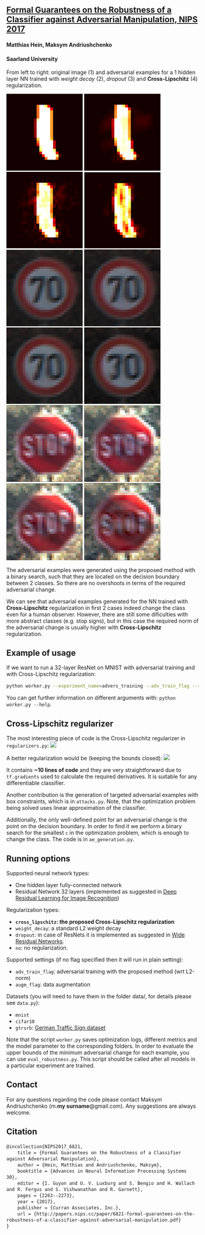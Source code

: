 ## [Formal Guarantees on the Robustness of a Classifier against Adversarial Manipulation, NIPS 2017](http://www.ml.uni-saarland.de/Publications/HeiAnd-FormGuarAdvManipLongVersion.pdf)
#### Matthias Hein, Maksym Andriushchenko
#### Saarland University

From left to right: original image (1) and adversarial examples for a 1 hidden layer NN trained with _weight decay_ (2), _dropout_ (3) and **Cross-Lipschitz** (4) regularization.

<img src="images/mnist1-orig.png" width=200/> <img src="images/mnist1-wd.png" width=200/> <img src="images/mnist1-do.png" width=200/> <img src="images/mnist1-cl.png" width=200/>
<img src="images/70-30-orig.png" width=200/> <img src="images/70-30-wd.png" width=200/> <img src="images/70-30-do.png" width=200/> <img src="images/70-30-cl.png" width=200/>
<img src="images/stop-orig.png" width=200/> <img src="images/stop-wd.png" width=200/> <img src="images/stop-do.png" width=200/> <img src="images/stop-cl.png" width=200/>

The adversarial examples were generated using the proposed method with a binary search, such that they are located on the decision boundary between 2 classes. So there are no overshoots in terms of the required adversarial change.

We can see that adversarial examples generated for the NN trained with **Cross-Lipschitz** regularization in first 2 cases indeed change the class even for a human observer. However, there are still some dificulties with more abstract classes (e.g. stop signs), but in this case the required norm of the adversarial change is usually higher with **Cross-Lipschitz** regularization.
<!--![](images/70-30-orig.png) ![](images/70-30-wd.png) ![](images/70-30-do.png) ![](images/70-30-cl.png)-->
<!--![](images/stop-orig.png) ![](images/stop-wd.png) ![](images/stop-do.png) ![](images/stop-cl.png)-->
<!--![](images/mnist1-orig.png) ![](images/mnist1-wd.png) ![](images/mnist1-do.png) ![](images/mnist1-cl.png)-->


## Example of usage
If we want to run a 32-layer ResNet on MNIST with adversarial training and with Cross-Lipschitz regularization:
```bash
python worker.py --experiment_name=advers_training --adv_train_flag --reg_type=cross_lipschitz --dataset=cifar10 --nn_type=resnet --gpu_number=0 --gpu_memory=0.6 --lr=0.2 --lmbd=0.0001 --batch_size=128 --n_epochs=200
```

You can get further information on different arguments with: `python worker.py --help`.


## Cross-Lipschitz regularizer
The most interesting piece of code is the Cross-Lipschitz regularizer in `regularizers.py`:
<img src="http://latex.codecogs.com/gif.latex?\Omega(f)%20=%20\frac{1}{nK^2}\sum_{i=1}^n%20\sum_{l,m=1}^K%20||\nabla%20f_l(x_i)%20-%20\nabla%20f_m(x_i)||_2^2" />

A better regularization would be (keeping the bounds closed):
<img src="http://latex.codecogs.com/gif.latex?\Omega(f)%20=%20\frac{1}{n}\sum_{i=1}^n%20\frac{||\nabla%20f_{y_{i}}(x_i)%20-%20\nabla%20\max_{m}f_m(x_i)||_2^2}{f_{y_{i}}(x_i)-\max_{m}f_m(x_i)}" />

It contains **~10 lines of code** and they are very straightforward due to `tf.gradients` used to calculate the required derivatives. It is suitable for any differentiable classifier.

Another contribution is the generation of targeted adversarial examples with box constraints, which is in `attacks.py`. 
Note, that the optimization problem being solved uses linear approximation of the classifier. 

Additionally, the only well-defined point for an adversarial change is the point on the decision boundary. In order to find it we perform a binary search for the smallest `c` in the optimization problem, which is enough to change the class. The code is in `ae_generation.py`.


## Running options
Supported neural network types:

- One hidden layer fully-connected network
- Residual Network 32 layers (implemented as suggested in [Deep Residual Learning for Image Recognition](https://www.cv-foundation.org/openaccess/content_cvpr_2016/papers/He_Deep_Residual_Learning_CVPR_2016_paper.pdf))


Regularization types:

- **`cross_lipschitz`: the proposed Cross-Lipschitz regularization**
- `weight_decay`: a standard L2 weight decay
- `dropout`: in case of ResNets it is implemented as suggested in [Wide Residual Networks](https://arxiv.org/pdf/1605.07146v1.pdf).
- `no`: no regularization.


Supported settings (if no flag specified then it will run in plain setting):

- `adv_train_flag`: adversarial training with the proposed method (wrt L2-norm)
- `augm_flag`: data augmentation


Datasets (you will need to have them in the folder data/, for details please see `data.py`):

- `mnist`
- `cifar10`
- `gtrsrb`: [German Traffic Sign dataset](http://benchmark.ini.rub.de/?section=gtsrb&subsection=dataset)

Note that the script `worker.py` saves optimization logs, different metrics and the model parameter to the corresponding folders.
In order to evaluate the upper bounds of the minimum adversarial change for each example, you can use `eval_robustness.py`. This script should be called after all models in a particular experiment are trained.


## Contact
For any questions regarding the code please contact Maksym Andriushchenko (m.**my surname**@gmail.com).
Any suggestions are always welcome.


## Citation
```
@incollection{NIPS2017_6821,
	title = {Formal Guarantees on the Robustness of a Classifier against Adversarial Manipulation},
	author = {Hein, Matthias and Andriushchenko, Maksym},
	booktitle = {Advances in Neural Information Processing Systems 30},
	editor = {I. Guyon and U. V. Luxburg and S. Bengio and H. Wallach and R. Fergus and S. Vishwanathan and R. Garnett},
	pages = {2263--2273},
	year = {2017},
	publisher = {Curran Associates, Inc.},
	url = {http://papers.nips.cc/paper/6821-formal-guarantees-on-the-robustness-of-a-classifier-against-adversarial-manipulation.pdf}
}
```

